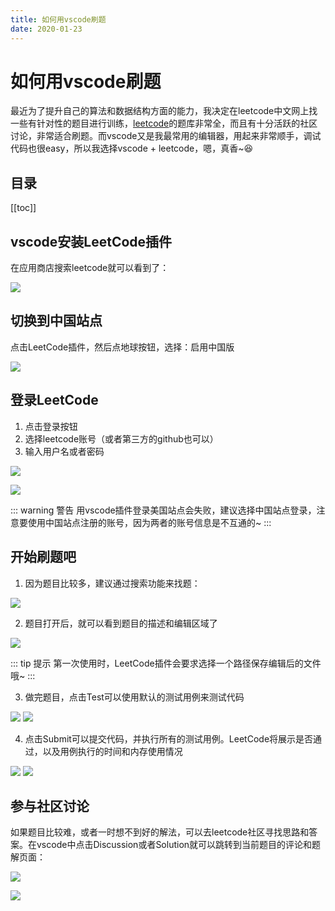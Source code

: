 ```yaml
---
title: 如何用vscode刷题
date: 2020-01-23
---
```


# 如何用vscode刷题

最近为了提升自己的算法和数据结构方面的能力，我决定在leetcode中文网上找一些有针对性的题目进行训练，[leetcode](https://leetcode-cn.com/)的题库非常全，而且有十分活跃的社区讨论，非常适合刷题。而vscode又是我最常用的编辑器，用起来非常顺手，调试代码也很easy，所以我选择vscode + leetcode，嗯，真香~:satisfied:

## 目录
[[toc]]

## vscode安装LeetCode插件
在应用商店搜索leetcode就可以看到了：

![](./images/2020-01-23-19-40-50.png)

## 切换到中国站点
点击LeetCode插件，然后点地球按钮，选择：启用中国版

![](./images/2020-01-23-19-42-09.png)

## 登录LeetCode
1. 点击登录按钮
2. 选择leetcode账号（或者第三方的github也可以）
3. 输入用户名或者密码

![](./images/2020-01-23-19-54-13.png)

![](./images/2020-01-23-19-55-15.png)

::: warning 警告
用vscode插件登录美国站点会失败，建议选择中国站点登录，注意要使用中国站点注册的账号，因为两者的账号信息是不互通的~
:::

## 开始刷题吧
1. 因为题目比较多，建议通过搜索功能来找题：

![](./images/2020-01-23-19-59-17.png)

2. 题目打开后，就可以看到题目的描述和编辑区域了

![](./images/2020-01-23-20-02-23.png)

::: tip 提示
第一次使用时，LeetCode插件会要求选择一个路径保存编辑后的文件哦~
:::

3. 做完题目，点击Test可以使用默认的测试用例来测试代码

![](./images/2020-01-23-20-05-09.png)
![](./images/2020-01-23-20-05-32.png)

4. 点击Submit可以提交代码，并执行所有的测试用例。LeetCode将展示是否通过，以及用例执行的时间和内存使用情况

![](./images/2020-01-23-20-08-17.png)
![](./images/2020-01-23-20-06-00.png)

## 参与社区讨论
如果题目比较难，或者一时想不到好的解法，可以去leetcode社区寻找思路和答案。在vscode中点击Discussion或者Solution就可以跳转到当前题目的评论和题解页面：

![](./images/2020-01-23-20-14-52.png)

![](./images/2020-01-23-20-14-08.png)


